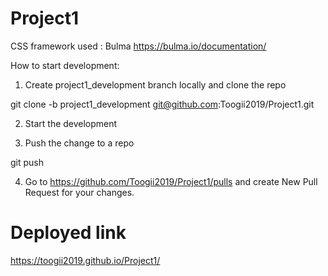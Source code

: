 # Project1

CSS framework used : Bulma https://bulma.io/documentation/

How to start development:

1. Create project1_development branch locally and clone the repo

git clone -b project1_development git@github.com:Toogii2019/Project1.git

2. Start the development

3. Push the change to a repo

git push

4. Go to https://github.com/Toogii2019/Project1/pulls and create New Pull Request for your changes.

# Deployed link

https://toogii2019.github.io/Project1/


